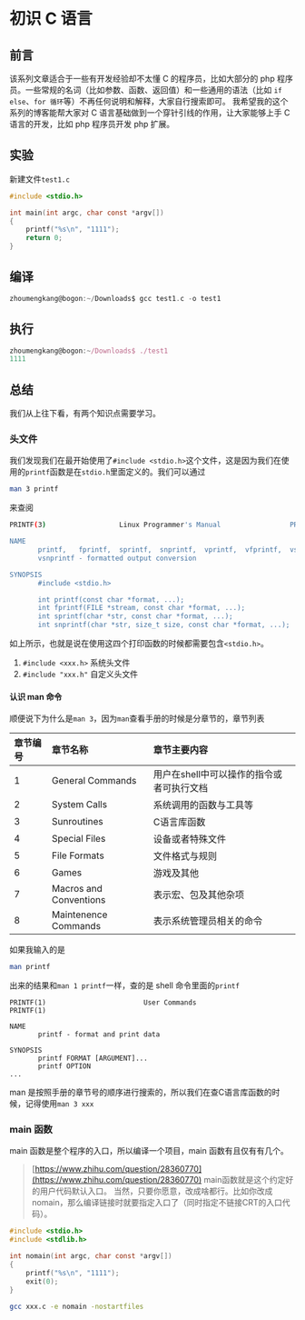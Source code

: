 # 初识 C 语言

## 前言

该系列文章适合于一些有开发经验却不太懂 C 的程序员，比如大部分的 php 程序员。一些常规的名词（比如参数、函数、返回值）和一些通用的语法（比如 `if else`、`for 循环`等）不再任何说明和解释，大家自行搜索即可。 我希望我的这个系列的博客能帮大家对 C 语言基础做到一个穿针引线的作用，让大家能够上手 C 语言的开发，比如 php 程序员开发 php 扩展。

## 实验

新建文件`test1.c`

```c
#include <stdio.h>

int main(int argc, char const *argv[])
{
    printf("%s\n", "1111");
    return 0;
}
```

## 编译

```c
zhoumengkang@bogon:~/Downloads$ gcc test1.c -o test1
```

## 执行

```javascript
zhoumengkang@bogon:~/Downloads$ ./test1
1111
```

## 总结

我们从上往下看，有两个知识点需要学习。

### 头文件

我们发现我们在最开始使用了`#include <stdio.h>`这个文件，这是因为我们在使用的`printf`函数是在`stdio.h`里面定义的。我们可以通过

```bash
man 3 printf
```

来查阅

```bash
PRINTF(3)                  Linux Programmer's Manual                 PRINTF(3)

NAME
       printf,   fprintf,  sprintf,  snprintf,  vprintf,  vfprintf,  vsprintf,
       vsnprintf - formatted output conversion

SYNOPSIS
       #include <stdio.h>

       int printf(const char *format, ...);
       int fprintf(FILE *stream, const char *format, ...);
       int sprintf(char *str, const char *format, ...);
       int snprintf(char *str, size_t size, const char *format, ...);
```

如上所示，也就是说在使用这四个打印函数的时候都需要包含`<stdio.h>`。

1. `#include <xxx.h>` 系统头文件
2. `#include "xxx.h"` 自定义头文件

#### 认识 man 命令

顺便说下为什么是`man 3`，因为`man`查看手册的时候是分章节的，章节列表

| 章节编号 | 章节名称 | 章节主要内容 |
| :--- | :--- | :--- |
| 1 | General Commands | 用户在shell中可以操作的指令或者可执行文档 |
| 2 | System Calls | 系统调用的函数与工具等 |
| 3 | Sunroutines | C语言库函数 |
| 4 | Special Files | 设备或者特殊文件 |
| 5 | File Formats | 文件格式与规则 |
| 6 | Games | 游戏及其他 |
| 7 | Macros and Conventions | 表示宏、包及其他杂项 |
| 8 | Maintenence Commands | 表示系统管理员相关的命令 |

如果我输入的是

```bash
man printf
```

出来的结果和`man 1 printf`一样，查的是 shell 命令里面的`printf`

```text
PRINTF(1)                        User Commands                       PRINTF(1)

NAME
       printf - format and print data

SYNOPSIS
       printf FORMAT [ARGUMENT]...
       printf OPTION
...
```

man 是按照手册的章节号的顺序进行搜索的，所以我们在查C语言库函数的时候，记得使用`man 3 xxx`

### main 函数

main 函数是整个程序的入口，所以编译一个项目，main 函数有且仅有有几个。

> [https://www.zhihu.com/question/28360770](https://www.zhihu.com/question/28360770) main函数就是这个约定好的用户代码默认入口。 当然，只要你愿意，改成啥都行。比如你改成nomain，那么编译链接时就要指定入口了（同时指定不链接CRT的入口代码）。

```c
#include <stdio.h>
#include <stdlib.h>

int nomain(int argc, char const *argv[])
{
    printf("%s\n", "1111");
    exit(0);
}
```

```bash
gcc xxx.c -e nomain -nostartfiles
```

